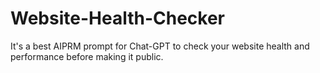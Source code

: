 # Website-Health-Checker
It's a best AIPRM prompt for Chat-GPT to check your website health and performance before making it public.
